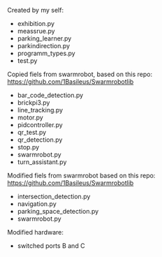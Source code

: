 Created by my self:
- exhibition.py
- meassrue.py
- parking_learner.py
- parkindirection.py
- programm_types.py
- test.py

Copied fiels from swarmrobot, based on this repo: https://github.com/1Basileus/Swarmrobotlib
- bar_code_detection.py
- brickpi3.py
- line_tracking.py
- motor.py
- pidcontroller.py
- qr_test.py
- qr_detection.py
- stop.py
- swarmrobot.py
- turn_assistant.py


Modified fiels from swarmrobot based on this repo: https://github.com/1Basileus/Swarmrobotlib
- intersection_detection.py
- navigation.py
- parking_space_detection.py
- swarmrobot.py

Modified hardware:
- switched ports B and C